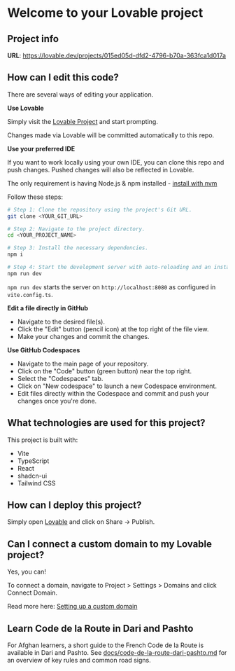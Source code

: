 # Welcome to your Lovable project

## Project info

**URL**: https://lovable.dev/projects/015ed05d-dfd2-4796-b70a-363fca1d017a

## How can I edit this code?

There are several ways of editing your application.

**Use Lovable**

Simply visit the [Lovable Project](https://lovable.dev/projects/015ed05d-dfd2-4796-b70a-363fca1d017a) and start prompting.

Changes made via Lovable will be committed automatically to this repo.

**Use your preferred IDE**

If you want to work locally using your own IDE, you can clone this repo and push changes. Pushed changes will also be reflected in Lovable.

The only requirement is having Node.js & npm installed - [install with nvm](https://github.com/nvm-sh/nvm#installing-and-updating)

Follow these steps:

```sh
# Step 1: Clone the repository using the project's Git URL.
git clone <YOUR_GIT_URL>

# Step 2: Navigate to the project directory.
cd <YOUR_PROJECT_NAME>

# Step 3: Install the necessary dependencies.
npm i

# Step 4: Start the development server with auto-reloading and an instant preview.
npm run dev
```

`npm run dev` starts the server on `http://localhost:8080` as configured in `vite.config.ts`.

**Edit a file directly in GitHub**

- Navigate to the desired file(s).
- Click the "Edit" button (pencil icon) at the top right of the file view.
- Make your changes and commit the changes.

**Use GitHub Codespaces**

- Navigate to the main page of your repository.
- Click on the "Code" button (green button) near the top right.
- Select the "Codespaces" tab.
- Click on "New codespace" to launch a new Codespace environment.
- Edit files directly within the Codespace and commit and push your changes once you're done.

## What technologies are used for this project?

This project is built with:

- Vite
- TypeScript
- React
- shadcn-ui
- Tailwind CSS

## How can I deploy this project?

Simply open [Lovable](https://lovable.dev/projects/015ed05d-dfd2-4796-b70a-363fca1d017a) and click on Share -> Publish.

## Can I connect a custom domain to my Lovable project?

Yes, you can!

To connect a domain, navigate to Project > Settings > Domains and click Connect Domain.

Read more here: [Setting up a custom domain](https://docs.lovable.dev/tips-tricks/custom-domain#step-by-step-guide)

## Learn Code de la Route in Dari and Pashto

For Afghan learners, a short guide to the French Code de la Route is available in Dari and Pashto. See [docs/code-de-la-route-dari-pashto.md](docs/code-de-la-route-dari-pashto.md) for an overview of key rules and common road signs.

